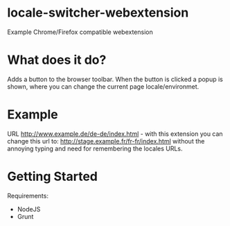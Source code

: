 # locale-switcher-webextension
Example Chrome/Firefox compatible webextension

# What does it do?
Adds a button to the browser toolbar. When the button is clicked a popup is shown, 
where you can change the current page locale/environmet.

# Example
URL http://www.example.de/de-de/index.html - with this extension you can change this url to: http://stage.example.fr/fr-fr/index.html 
without the annoying typing and need for remembering the locales URLs.

# Getting Started
Requirements:
* NodeJS
* Grunt
